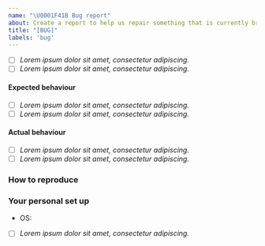 ```yaml
---
name: "\U0001F41B Bug report"
about: Create a report to help us repair something that is currently broken
title: "[BUG]"
labels: 'bug'
---
```


<!-- Use this template to raise issues about  running the OSCSA Website. 
This template was taken from the [Turing Way](https://github.com/alan-turing-institute/the-turing-way/blob/main/.github/ISSUE_TEMPLATE/bug_report.md?plain=1)

### Description
<!-- Use this section to clearly and concisely describe the bug. 
We suggest using bullets (indicated by * or -) or checkboxes [ ] (filled checkbox [x]) here -->

- [ ] *Lorem ipsum dolor sit amet, consectetur adipiscing.*
- [ ] *Lorem ipsum dolor sit amet, consectetur adipiscing.*

#### Expected behaviour
<!-- Tell us what you thought would happen. 
We suggest using bullets (indicated by * or -) or checkboxes [ ] (filled checkbox [x]) here -->

- [ ] *Lorem ipsum dolor sit amet, consectetur adipiscing.*
- [ ] *Lorem ipsum dolor sit amet, consectetur adipiscing.*

#### Actual behaviour
<!-- Tell us what actually happens. 
We suggest using bullets (indicated by * or -) or checkboxes [ ] (filled checkbox [x]) here -->

- [ ] *Lorem ipsum dolor sit amet, consectetur adipiscing.*
- [ ] *Lorem ipsum dolor sit amet, consectetur adipiscing.*

### How to reproduce
<!-- Use this section to describe the steps that a user would take to experience this bug.
For example:
1. Go to '...'
2. Click on '....'
3. Scroll down to '....'
4. See error -->

### Your personal set up
<!-- Tell us a little about the system you're using or tested this bug in. -->

- OS:
<!-- Such as linux or OSX. 
We suggest using bullets (indicated by * or -) or checkboxes [ ] (filled checkbox [x]) here -->

- [ ] *Lorem ipsum dolor sit amet, consectetur adipiscing.*
